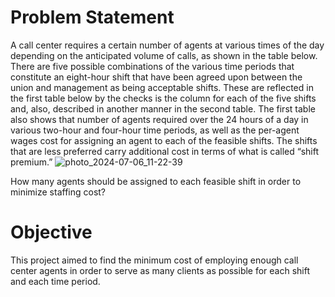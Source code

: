 # Problem Statement

A call center requires a certain number of agents at various times of the day depending on the
anticipated volume of calls, as shown in the table below. There are five possible combinations of
the various time periods that constitute an eight-hour shift that have been agreed upon between
the union and management as being acceptable shifts. These are reflected in the first table below
by the checks is the column for each of the five shifts and, also, described in another manner in
the second table. The first table also shows that number of agents required over the 24 hours of a
day in various two-hour and four-hour time periods, as well as the per-agent wages cost for
assigning an agent to each of the feasible shifts. The shifts that are less preferred carry additional
cost in terms of what is called “shift premium.”
![photo_2024-07-06_11-22-39](https://github.com/Samariddin04/Projects/assets/149710984/302a340f-1b8a-49a5-88c2-f0857ece6447)

How many agents should be assigned to each feasible shift in order to minimize staffing cost?

# Objective

This project aimed to find the minimum cost of employing enough call center agents in order to serve as many clients as possible for each shift and each time period.


